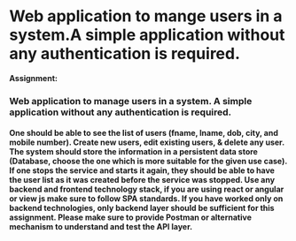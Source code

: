 # Web application to mange users in a system.A simple application without any authentication is required.
<b>Assignment:</b> <h3>Web application to manage users in a system. A simple application without any authentication is required.</h3>
<h4>One should be able to see the list of users (fname, lname, dob, city, and mobile number). Create new users, edit existing users, & delete any user. The system should store the information in a persistent data store (Database, choose the one which is more suitable for the given use case). If one stops the service and starts it again, they should be able to have the user list as it was created before the service was stopped. Use any backend and frontend technology stack, if you are using react or angular or view js make sure to follow SPA standards. If you have worked only on backend technologies, only backend layer should be sufficient for this assignment. Please make sure to provide Postman or alternative mechanism to understand and test the API layer.</h4>
